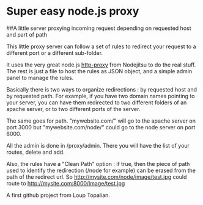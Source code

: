 # Super easy node.js proxy

##A little server proxying incoming request depending on requested host and part of path

This little proxy server can follow a set of rules to redirect your request to a different port or a different sub-folder.

It uses the very great node.js [http-proxy](https://github.com/nodejitsu/node-http-proxy) from Nodejitsu to do the real stuff. The rest is just a file to host the rules as JSON object, and a simple admin panel to manage the rules.

Basically there is two ways to organize redirections : by requested host and by requested path. For example, if you have two domain names pointing to your server, you can have them redirected to two different folders of an apache server, or to two different ports of the server.

The same goes for path. "mywebsite.com/" will go to the apache server on port 3000 but "mywebsite.com/node/" could go to the node server on port 8000.

All the admin is done in /proxy/admin. There you will have the list of your routes, delete and add.

Also, the rules have a "Clean Path" option : if true, then the piece of path used to identify the redirection (/node for example) can be erased from the path of the redirect url. So http://mysite.com/node/image/test.jpg could route to http://mysite.com:8000/image/test.jpg

A first github project from Loup Topalian.
